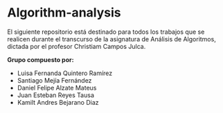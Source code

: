 # Algorithm-analysis
El siguiente repositorio está destinado para todos los trabajos que se realicen durante el transcurso de la asignatura de Análisis de Algoritmos, dictada por el profesor Christiam Campos Julca.  

**Grupo compuesto por:**
- Luisa Fernanda Quintero Ramírez
- Santiago Mejía Fernández
- Daniel Felipe Alzate Mateus
- Juan Esteban Reyes Tausa
- Kamilt Andres Bejarano Diaz


